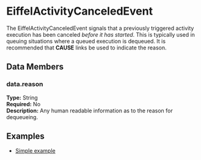 # EiffelActivityCanceledEvent
The EiffelActivityCanceledEvent signals that a previously triggered activity execution has been canceled _before it has started_. This is typically used in queuing situations where a queued execution is dequeued. It is recommended that __CAUSE__ links be used to indicate the reason.

## Data Members
### data.reason
__Type:__ String  
__Required:__ No  
__Description:__ Any human readable information as to the reason for dequeueing.

## Examples
* [Simple example](https://github.com/Ericsson/eiffel-examples/blob/master/events/EiffelActivityCanceledEvent/simple.json)